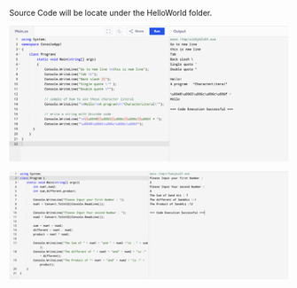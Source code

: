 Source Code will be locate under the HelloWorld folder.

![alt text](image.png)

![alt text](image-1.png)
